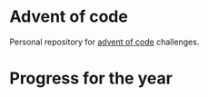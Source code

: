 # Advent of code

Personal repository for [advent of code](https://adventofcode.com/2023) challenges.


# Progress for the year

<!--- advent_readme_stars table --->